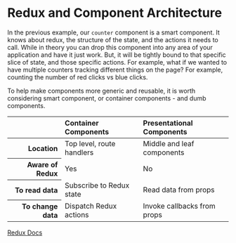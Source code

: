 # Redux and Component Architecture

In the previous example, our `counter` component is a smart component. It knows about redux, the structure of the state, and the actions it needs to call. While in theory you can drop this component into any area of your application and have it just work. But, it will be tightly bound to that specific slice of state, and those specific actions. For example, what if we wanted to have multiple counters tracking different things on the page? For example, counting the number of red clicks vs blue clicks.


To help make components more generic and reusable, it is worth considering smart component, or container components - and dumb components.


<table>
  <thead>
    <tr>
      <th></th>
      <th scope="col" style="text-align:left">Container Components</th>
      <th scope="col" style="text-align:left">Presentational Components</th>
    </tr>
  </thead>
  <tbody>
    <tr>
      <th scope="row" style="text-align:right">Location</th>
      <td>Top level, route handlers</td>
      <td>Middle and leaf components</td>
    </tr>
    <tr>
      <th scope="row" style="text-align:right">Aware of Redux</th>
      <td>Yes</th>
      <td>No</th>
    </tr>
    <tr>
      <th scope="row" style="text-align:right">To read data</th>
      <td>Subscribe to Redux state</td>
      <td>Read data from props</td>
    </tr>
    <tr>
      <th scope="row" style="text-align:right">To change data</th>
      <td>Dispatch Redux actions</td>
      <td>Invoke callbacks from props</td>
    </tr>
  </tbody>
</table>

[Redux Docs](http://redux.js.org/docs/basics/UsageWithReact.html)
